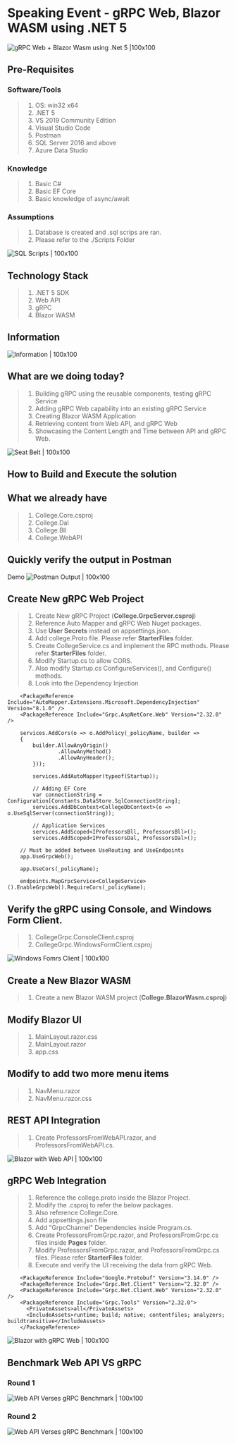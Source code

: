 # Speaking Event - gRPC Web, Blazor WASM using .NET 5

![gRPC Web + Blazor Wasm using .Net 5 |100x100](./Documentation/Images/Apr2021.PNG)

## Pre-Requisites

### Software/Tools
> 1. OS: win32 x64
> 1. .NET 5
> 1. VS 2019 Community Edition
> 1. Visual Studio Code
> 1. Postman
> 1. SQL Server 2016 and above 
> 1. Azure Data Studio

### Knowledge
> 1. Basic C#
> 1. Basic EF Core
> 1. Basic knowledge of async/await

### Assumptions
> 1. Database is created and .sql scrips are ran.
> 1. Please refer to the ./Scripts Folder

![SQL Scripts | 100x100](./Documentation/Images/SQLScripts.PNG)

## Technology Stack

> 1. .NET 5 SDK
> 1. Web API
> 1. gRPC
> 1. Blazor WASM


## Information
![Information | 100x100](./Documentation/Images/Information.PNG)

## What are we doing today?
> 1. Building gRPC using the reusable components, testing gRPC Service
> 1. Adding gRPC Web capability into an existing gRPC Service
> 1. Creating Blazor WASM Application
> 1. Retrieving content from Web API, and gRPC Web 
> 1. Showcasing the Content Length and Time between API and gRPC Web.


![Seat Belt | 100x100](./Documentation/Images/SeatBelt.PNG)

## How to Build and Execute the solution

## What we already have
> 1. College.Core.csproj
> 1. College.Dal
> 1. College.Bll
> 1. College.WebAPI

## Quickly verify the output in Postman
Demo
![Postman Output | 100x100](./Documentation/Images/Postman_Output.PNG)

## Create New gRPC Web Project
> 1. Create New gRPC Project (**College.GrpcServer.csproj**)
> 1. Reference Auto Mapper and gRPC Web Nuget packages.
> 1. Use **User Secrets** instead on appsettings.json.
> 1. Add college.Proto file. Please refer **StarterFiles** folder.
> 1. Create CollegeService.cs and implement the RPC methods. Please refer **StarterFiles** folder.
> 1. Modify Startup.cs to allow CORS.
> 1. Also modify Startup.cs ConfigureServices(), and Configure() methods.
> 1. Look into the Dependency Injection
```
    <PackageReference Include="AutoMapper.Extensions.Microsoft.DependencyInjection" Version="8.1.0" />
    <PackageReference Include="Grpc.AspNetCore.Web" Version="2.32.0" />
```

```
    services.AddCors(o => o.AddPolicy(_policyName, builder =>
    {
        builder.AllowAnyOrigin()
                .AllowAnyMethod()
                .AllowAnyHeader();
        }));

        services.AddAutoMapper(typeof(Startup));

        // Adding EF Core
        var connectionString = Configuration[Constants.DataStore.SqlConnectionString];
        services.AddDbContext<CollegeDbContext>(o => o.UseSqlServer(connectionString));

        // Application Services
        services.AddScoped<IProfessorsBll, ProfessorsBll>();
        services.AddScoped<IProfessorsDal, ProfessorsDal>();
```

```
    // Must be added between UseRouting and UseEndpoints
    app.UseGrpcWeb();

    app.UseCors(_policyName);
    
    endpoints.MapGrpcService<CollegeService>().EnableGrpcWeb().RequireCors(_policyName);
```

## Verify the gRPC using Console, and Windows Form Client.
> 1. CollegeGrpc.ConsoleClient.csproj
> 1. CollegeGrpc.WindowsFormClient.csproj

![Windows Fomrs Client | 100x100](./Documentation/Images/WindowsFormsClient.PNG)

## Create a New Blazor WASM
> 1. Create a new Blazor WASM project (**College.BlazorWasm.csproj**)

## Modify Blazor UI
> 1. MainLayout.razor.css
> 1. MainLayout.razor
> 1. app.css

## Modify to add two more menu items
> 1. NavMenu.razor
> 1. NavMenu.razor.css

## REST API Integration
> 1. Create ProfessorsFromWebAPI.razor, and ProfessorsFromWebAPI.cs.

![Blazor with Web API | 100x100](./Documentation/Images/WebAPI_Blazor.PNG)

## gRPC Web Integration
> 1. Reference the college.proto inside the Blazor Project.
> 1. Modify the .csproj to refer the below packages.
> 1. Also reference College.Core.
> 1. Add appsettings.json file
> 1. Add "GrpcChannel" Dependencies inside Program.cs.
> 1. Create ProfessorsFromGrpc.razor, and ProfessorsFromGrpc.cs files inside **Pages** folder.
> 1. Modify ProfessorsFromGrpc.razor, and ProfessorsFromGrpc.cs files. Please refer **StarterFiles** folder.
> 1. Execute and verify the UI receiving the data from gRPC Web.
```
    <PackageReference Include="Google.Protobuf" Version="3.14.0" />
    <PackageReference Include="Grpc.Net.Client" Version="2.32.0" />
    <PackageReference Include="Grpc.Net.Client.Web" Version="2.32.0" />
    <PackageReference Include="Grpc.Tools" Version="2.32.0">
      <PrivateAssets>all</PrivateAssets>
      <IncludeAssets>runtime; build; native; contentfiles; analyzers; buildtransitive</IncludeAssets>
    </PackageReference>
```
![Blazor with gRPC Web | 100x100](./Documentation/Images/gRPCWeb_Blazor.PNG)

## Benchmark Web API VS gRPC

### Round 1
![Web API Verses gRPC Benchmark | 100x100](./Documentation/Images/WebAPI_gRPC_Benchmark.PNG)

### Round 2
![Web API Verses gRPC Benchmark | 100x100](./Documentation/Images/WebAPI_gRPC_Benchmark_Round2.PNG)




